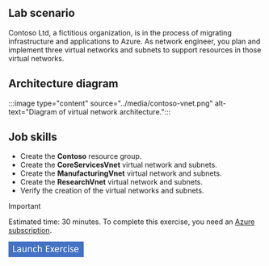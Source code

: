 ## Lab scenario

Contoso Ltd, a fictitious organization, is in the process of migrating infrastructure and applications to Azure. As network engineer, you plan and implement three virtual networks and subnets to support resources in those virtual networks.

## Architecture diagram

:::image type="content" source="../media/contoso-vnet.png" alt-text="Diagram of virtual network architecture.":::

## Job skills

- Create the **Contoso** resource group.
- Create the **CoreServicesVnet** virtual network and subnets.
- Create the **ManufacturingVnet** virtual network and subnets.
- Create the **ResearchVnet** virtual network and subnets.
- Verify the creation of the virtual networks and subnets.


> [!IMPORTANT]
> Estimated time: 30 minutes.
> To complete this exercise, you need an [Azure subscription](https://azure.microsoft.com/free/).

[![Button to launch exercise.](../media/launch-exercise.png)](https://microsoftlearning.github.io/AZ-700-Designing-and-Implementing-Microsoft-Azure-Networking-Solutions/Instructions/Exercises/M01-Unit%204%20Design%20and%20implement%20a%20Virtual%20Network%20in%20Azure.html)
